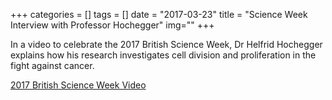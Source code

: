 +++
categories = []
tags = []
date = "2017-03-23"
title = "Science Week Interview with Professor Hochegger"
img=""
+++

In a video to celebrate the 2017 British Science Week, Dr Helfrid Hochegger explains how his research investigates cell division and proliferation in the fight against cancer.

[2017 British Science Week Video](http://thelatest.co.uk/brighton/2017/03/16/british-science-week-episode-4/)
